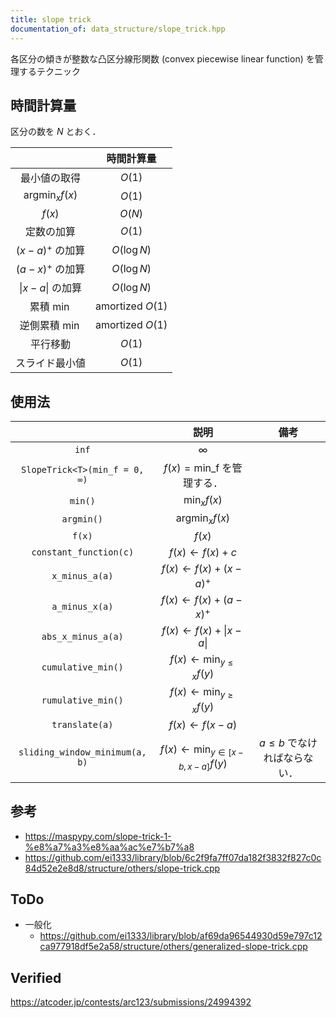 ```yaml
---
title: slope trick
documentation_of: data_structure/slope_trick.hpp
---
```


各区分の傾きが整数な凸区分線形関数 (convex piecewise linear function) を管理するテクニック


## 時間計算量

区分の数を $N$ とおく．

||時間計算量|
|:--:|:--:|
|最小値の取得|$O(1)$|
|$\mathrm{argmin}_x f(x)$|$O(1)$|
|$f(x)$|$O(N)$|
|定数の加算|$O(1)$|
|$(x - a)^+$ の加算|$O(\log{N})$|
|$(a - x)^+$ の加算|$O(\log{N})$|
|$\lvert x - a \rvert$ の加算|$O(\log{N})$|
|累積 $\min$|amortized $O(1)$|
|逆側累積 $\min$|amortized $O(1)$|
|平行移動|$O(1)$|
|スライド最小値|$O(1)$|


## 使用法

||説明|備考|
|:--:|:--:|:--:|
|`inf`|$\infty$||
|`SlopeTrick<T>(min_f = 0, ∞)`|$f(x) = \mathrm{min\_f}$ を管理する．||
|`min()`|$\min_x f(x)$||
|`argmin()`|$\mathrm{argmin}_x f(x)$||
|`f(x)`|$f(x)$|
|`constant_function(c)`|$f(x) \gets f(x) + c$||
|`x_minus_a(a)`|$f(x) \gets f(x) + (x - a)^+$||
|`a_minus_x(a)`|$f(x) \gets f(x) + (a - x)^+$||
|`abs_x_minus_a(a)`|$f(x) \gets f(x) + \lvert x - a \rvert$||
|`cumulative_min()`|$f(x) \gets \min_{y \leq x} f(y)$||
|`rumulative_min()`|$f(x) \gets \min_{y \geq x} f(y)$||
|`translate(a)`|$f(x) \gets f(x - a)$||
|`sliding_window_minimum(a, b)`|$f(x) \gets \min_{y \in \lbrack x - b, x - a \rbrack} f(y)$|$a \leq b$ でなければならない．|


## 参考

- https://maspypy.com/slope-trick-1-%e8%a7%a3%e8%aa%ac%e7%b7%a8
- https://github.com/ei1333/library/blob/6c2f9fa7ff07da182f3832f827c0c84d52e2e8d8/structure/others/slope-trick.cpp


## ToDo

- 一般化
  - https://github.com/ei1333/library/blob/af69da96544930d59e797c12ca977918df5e2a58/structure/others/generalized-slope-trick.cpp


## Verified

https://atcoder.jp/contests/arc123/submissions/24994392
